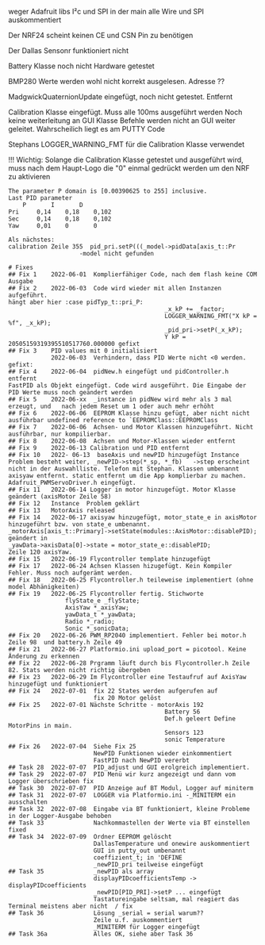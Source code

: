 weger Adafruit libs I²c und SPI in der main
alle Wire und SPI auskommentiert

Der NRF24 scheint keinen CE und CSN Pin zu benötigen

Der Dallas Sensonr funktioniert nicht

Battery Klasse noch nicht Hardware getestet

BMP280 Werte werden wohl nicht korrekt ausgelesen. Adresse ??

MadgwickQuaternionUpdate eingefügt, noch nicht getestet. Entfernt

Calibration Klasse eingefügt. Muss alle 100ms ausgeführt werden
    Noch keine weiterleitung an GUI Klasse
    Befehle werden nicht an GUI weiter geleitet. Wahrscheilich liegt es am PUTTY Code

Stephans LOGGER_WARNING_FMT für die Calibration Klasse verwendet    

!!! Wichtig:
    Solange die Calibration Klasse getestet und ausgeführt wird,
    muss nach dem Haupt-Logo die "0" einmal gedrückt werden um den NRF zu aktivieren 

    The parameter P domain is [0.00390625 to 255] inclusive.
    Last PID parameter
    	P		I		D
    Pri		0,14	0,18	0,102
    Sec		0,14	0,18	0,102
    Yaw		0,01	0		0

    Als nächstes:
    calibration Zeile 355  pid_pri.setP(((_model->pidData[axis_t::Pr
                        -model nicht gefunden

    # Fixes
    ## Fix 1    2022-06-01  Komplierfähiger Code, nach dem flash keine COM Ausgabe   
    ## Fix 2    2022-06-03  Code wird wieder mit allen Instanzen aufgeführt.
    hängt aber hier :case pidTyp_t::pri_P: 
			                                    _x_kP += _factor;
			                                    LOGGER_WARNING_FMT("X kP = %f", _x_kP);
			                                    _pid_pri->setP(_x_kP);
                                                Y kP = 20505159319395510517760.000000 gefixt
    ## Fix 3    PID values mit 0 initialisiert    
                2022-06-03  Verhindern, dass PID Werte nicht <0 werden. gefixt:
    ## Fix 4    2022-06-04  pidNew.h eingefügt und pidController.h entfernt
    FastPID als Objekt eingefügt. Code wird ausgeführt. Die Eingabe der PID Werte muss noch geändert werden       
    ## Fix 5    2022-06-xx  _instance in pidNew wird mehr als 3 mal erzeugt, und   nach jedem Reset um 1 oder auch mehr erhöht
    ## Fix 6    2022-06-06  EEPROM Klasse hinzu gefügt, aber nicht nicht ausführbar undefined reference to `EEPROMClass::EEPROMClass   
    ## Fix 7    2022-06-06  Achsen- und Motor Klassen hinzugeführt. Nicht ausführbar, nur kompilierbar.  
    ## Fix 8    2022-06-08  Achsen und Motor-Klassen wieder entfernt     
    ## Fix 9    2022-06-13 Calibration und PID entfernt      
    ## Fix 10   2022- 06-13  baseAxis und newPID hinzugefügt Instance Problem besteht weiter, _newPID->step(*_sp, *_fb)   ->step erscheint nicht in der Auswahlliste. Telefon mit Stephan. Klassen umbenannt axisyaw entfernt. static entfernt um die App komplierbar zu machen. Adafruit_PWMServoDriver.h eingefügt.
    ## Fix 11   2022-06-14 Logger in motor hinzugefügt. Motor Klasse geändert (axisMotor Zeile 58) 
    ## Fix 12   Instance  Problem geklärt
    ## Fix 13   MotorAxis released
    ## Fix 14   2022-06-17 axisyaw hinzugefügt, motor_state_e in axisMotor hinzugeführt bzw. von state_e umbenannt.
    _motorAxis[axis_t::Primary]->setState(modules::AxisMotor::disablePID); geändert in
    _yawData->axisData[0]->state = motor_state_e::disablePID;
    Zeile 120 axisYaw.
    ## Fix 15   2022-06-19 Flycontroller template hinzugefügt
    ## Fix 17   2022-06-24 Achsen Klassen hizugefügt. Kein Kompiler Fehler. Muss noch aufgerämt werden.
    ## Fix 18   2022-06-25 Flycontroller.h teileweise implementiert (ohne model Abhänigkeiten)
    ## Fix 19   2022-06-25 Flycontroller fertig. Stichworte
                    flyState_e _flyState;
                    AxisYaw *_axisYaw;
                    yawData_t *_yawData;
                    Radio *_radio;
                    Sonic *_sonicData;
    ## Fix 20   2022-06-26 PWM_RP2040 implementiert. Fehler bei motor.h Zeile 98  und battery.h Zeile 49   
    ## Fix 21   2022-06-27 Platformio.ini upload_port = picotool. Keine Änderung zu erkennen   
    ## Fix 22   2022-06-28 Prgramm läuft durch bis Flycontroller.h Zeile 82. Stats werden nicht richtig übergeben   
    ## Fix 23   2022-06-29 Im Flycontroller eine Testaufruf auf AxisYaw hinzugefügt und funktioniert  
    ## Fix 24   2022-07-01  fix 22 States werden aufgerufen auf
                            fix 20 Motor gelöst
    ## Fix 25   2022-07-01 Nächste Schritte - motorAxis 192
                                                Battery 56
                                                Def.h geleert Define MotorPins in main.
                                                Sensors 123
                                                sonic Temperature
    ## Fix 26   2022-07-04  Siehe Fix 25
                            NewPID Funktionen wieder einkommentiert
                            FastPID nach NewPID vererbt
    ## Task 28  2022-07-07  PID_adjust und GUI erolgreich implementiert. 
    ## Task 29  2022-07-07  PID Menü wir kurz angezeigt und dann vom Logger überschrieben fix
    ## Task 30  2022-07-07  PID Anzeige auf BT Modul, Logger auf miniterm
    ## Task 31  2022-07-07  LOGGER via Platformio.ini -_MINITERM ein ausschalten
    ## Task 32  2022-07-08  Eingabe via BT funktioniert, kleine Probleme in der Logger-Ausgabe behoben 
    ## Task 33              Nachkommastellen der Werte via BT einstellen fixed
    ## Task 34  2022-07-09  Ordner EEPROM gelöscht
                            DallasTemperature und onewire auskommentiert
                            GUI in putty_out umbenannt
                            coeffizient_t; in 'DEFINE
                            _newPID_pri teilweise eingefügt
    ## Task 35              _newPID als array
                            displayPIDcoefficientsTemp -> displayPIDcoefficients
                            _newPID[PID_PRI]->setP ... eingefügt
                            Tastatureingabe seltsam, mal reagiert das Terminal meistens aber nicht  / fix
    ## Task 36              Lösung _serial = serial warum??
                            Zeile u.f. auskommentiert
                            _MINITERM für Logger eingefügt
    ## Task 36a             Alles OK, siehe aber Task 36

